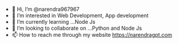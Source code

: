 - 👋 Hi, I’m @narendra967967
- 👀 I’m interested in Web Development, App development
- 🌱 I’m currently learning ...Node Js
- 💞️ I’m looking to collaborate on ...Python and Node Js
- 📫 How to reach me through my website https://narendragpt.com

<!---
narendra967967/narendra967967 is a ✨ special ✨ repository because its `README.md` (this file) appears on your GitHub profile.
You can click the Preview link to take a look at your changes.
--->
